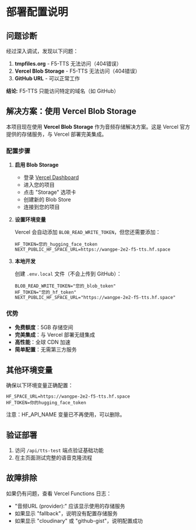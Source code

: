 # 部署配置说明

## 问题诊断

经过深入调试，发现以下问题：

1. **tmpfiles.org** - F5-TTS 无法访问（404错误）
2. **Vercel Blob Storage** - F5-TTS 无法访问（404错误）
3. **GitHub URL** - 可以正常工作

**结论**: F5-TTS 只能访问特定的域名（如 GitHub）

## 解决方案：使用 Vercel Blob Storage

本项目现在使用 **Vercel Blob Storage** 作为音频存储解决方案。这是 Vercel 官方提供的存储服务，与 Vercel 部署完美集成。

### 配置步骤

1. **启用 Blob Storage**
   - 登录 [Vercel Dashboard](https://vercel.com/dashboard)
   - 进入您的项目
   - 点击 "Storage" 选项卡
   - 创建新的 Blob Store
   - 连接到您的项目

2. **设置环境变量**
   
   Vercel 会自动添加 `BLOB_READ_WRITE_TOKEN`，但您还需要添加：
   
   ```
   HF_TOKEN=您的_hugging_face_token
   NEXT_PUBLIC_HF_SPACE_URL=https://wangpe-2e2-f5-tts.hf.space
   ```

3. **本地开发**
   
   创建 `.env.local` 文件（不会上传到 GitHub）：
   ```
   BLOB_READ_WRITE_TOKEN="您的_blob_token"
   HF_TOKEN="您的_hf_token"
   NEXT_PUBLIC_HF_SPACE_URL="https://wangpe-2e2-f5-tts.hf.space"
   ```

### 优势

- **免费额度**：5GB 存储空间
- **完美集成**：与 Vercel 部署无缝集成
- **高性能**：全球 CDN 加速
- **简单配置**：无需第三方服务

## 其他环境变量

确保以下环境变量正确配置：
```
HF_SPACE_URL=https://wangpe-2e2-f5-tts.hf.space
HF_TOKEN=你的hugging_face_token
```

注意：HF_API_NAME 变量已不再使用，可以删除。

## 验证部署

1. 访问 `/api/tts-test` 端点验证基础功能
2. 在主页面测试完整的语音克隆流程

## 故障排除

如果仍有问题，查看 Vercel Functions 日志：
- "音频URL (provider):" 应该显示使用的存储服务
- 如果显示 "fallback"，说明没有配置存储服务
- 如果显示 "cloudinary" 或 "github-gist"，说明配置成功